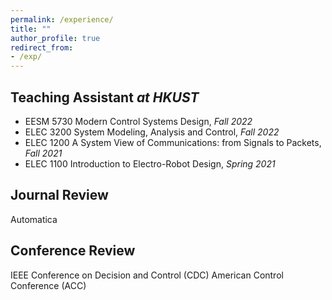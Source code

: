 ```yaml
---
permalink: /experience/
title: ""
author_profile: true
redirect_from: 
- /exp/
---
```


**Teaching Assistant** _at HKUST_
------
- EESM 5730 Modern Control Systems Design, *Fall 2022*
- ELEC 3200 System Modeling, Analysis and Control, *Fall 2022*
- ELEC 1200 A System View of Communications: from Signals to Packets, *Fall 2021*
- ELEC 1100 Introduction to Electro-Robot Design, *Spring 2021*

**Journal Review**
------
Automatica

**Conference Review**
------
IEEE Conference on Decision and Control (CDC)
American Control Conference (ACC)
